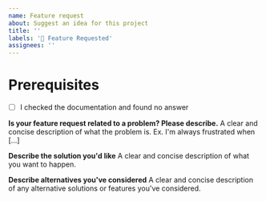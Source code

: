 ```yaml
---
name: Feature request
about: Suggest an idea for this project
title: ''
labels: '👀 Feature Requested'
assignees: ''
---
```


# Prerequisites

- [ ] I checked the documentation and found no answer

**Is your feature request related to a problem? Please describe.**
A clear and concise description of what the problem is. Ex. I'm always frustrated when [...]

**Describe the solution you'd like**
A clear and concise description of what you want to happen.

**Describe alternatives you've considered**
A clear and concise description of any alternative solutions or features you've considered.
